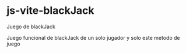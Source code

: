 # js-vite-blackJack
Juego de blackJack

Juego funcional de blackJack de un solo jugador y solo este metodo de juego
